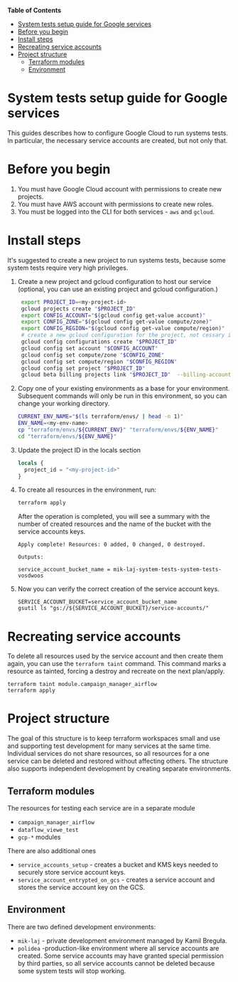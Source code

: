 <!-- START doctoc generated TOC please keep comment here to allow auto update -->
<!-- DON'T EDIT THIS SECTION, INSTEAD RE-RUN doctoc TO UPDATE -->
**Table of Contents**

- [System tests setup guide for Google services](#system-tests-setup-guide-for-google-services)
- [Before you begin](#before-you-begin)
- [Install steps](#install-steps)
- [Recreating service accounts](#recreating-service-accounts)
- [Project structure](#project-structure)
  - [Terraform modules](#terraform-modules)
  - [Environment](#environment)

<!-- END doctoc generated TOC please keep comment here to allow auto update -->

System tests setup guide for Google services
============================================

This guides describes how to configure Google Cloud to run systems tests. In particular, the necessary
service accounts are created, but not only that.

# Before you begin

1. You must have Google Cloud account with permissions to create new projects.
2. You must have AWS account with permissions to create new roles.
3. You must be logged into the CLI for both services - `aws` and `gcloud`.

# Install steps

It's suggested to create a new project to run systems tests, because some system tests require very high privileges.

1. Create a new project and gcloud configuration to host our service (optional, you can use an existing project and gcloud configuration.)

   ```bash
    export PROJECT_ID=<my-project-id>
    gcloud projects create "$PROJECT_ID"
    export CONFIG_ACCOUNT="$(gcloud config get-value account)"
    export CONFIG_ZONE="$(gcloud config get-value compute/zone)"
    export CONFIG_REGION="$(gcloud config get-value compute/region)"
    # create a new gcloud configuration for the project, not cessary if running in the cloud shell.
    gcloud config configurations create "$PROJECT_ID"
    gcloud config set account "$CONFIG_ACCOUNT"
    gcloud config set compute/zone "$CONFIG_ZONE"
    gcloud config set compute/region "$CONFIG_REGION"
    gcloud config set project "$PROJECT_ID"
    gcloud beta billing projects link "$PROJECT_ID"  --billing-account=`gcloud beta billing accounts list --format='value(ACCOUNT_ID)' --limit 1`
    ```

2.  Copy one of your existing environments as a base for your environment. Subsequent commands will only
    be run in this environment, so you can change your working directory.

    ```bash
    CURRENT_ENV_NAME="$(ls terraform/envs/ | head -n 1)"
    ENV_NAME=<my-env-name>
    cp "terraform/envs/${CURRENT_ENV}" "terraform/envs/${ENV_NAME}"
    cd "terraform/envs/${ENV_NAME}"
    ```

3.  Update the project ID in the locals section

    ```tf
    locals {
      project_id = "<my-project-id>"
    }
    ```

4. To create all resources in the environment, run:

    ```bash
    terraform apply
    ```
    After the operation is completed, you will see a summary with the number of created resources and
    the name of the bucket with the service accounts keys.

    ```
    Apply complete! Resources: 0 added, 0 changed, 0 destroyed.

    Outputs:

    service_account_bucket_name = mik-laj-system-tests-system-tests-vosdwoos
    ```

5. Now you can verify the correct creation of the service account keys.

    ```baash
    SERVICE_ACCOUNT_BUCKET=service_account_bucket_name
    gsutil ls "gs://${SERVICE_ACCOUNT_BUCKET}/service-accounts/"
    ```

# Recreating service accounts

To delete all resources used by the service account and then create them again, you can use
the ``terraform taint`` command.  This command marks a resource as tainted, forcing a destroy and recreate
on the next plan/apply.

```
terraform taint module.campaign_manager_airflow
terraform apply
```

# Project structure

The goal of this structure is to keep terraform workspaces small and use and supporting test development
for many services at the same time. Individual services do not share resources, so all resources for a
one service can be deleted and restored without affecting others. The structure also supports independent
development by creating separate environments.

## Terraform modules

The resources for testing each service are in a separate module

 - `campaign_manager_airflow`
 - `dataflow_viewe_test`
 - `gcp-*` modules

There are also additional ones

 - `service_accounts_setup` - creates a bucket and KMS keys needed to securely store service account keys.
 - `service_account_entrypted_on_gcs` - creates a service account and stores the service account key on the GCS.

## Environment

There are two defined development environments:

- `mik-laj` - private development environment managed by Kamil Breguła.
- `polidea` -production-like environment where all service accounts are created. Some service accounts may
have granted special permission by third parties, so all service accounts cannot be deleted because some
system tests will stop working.
